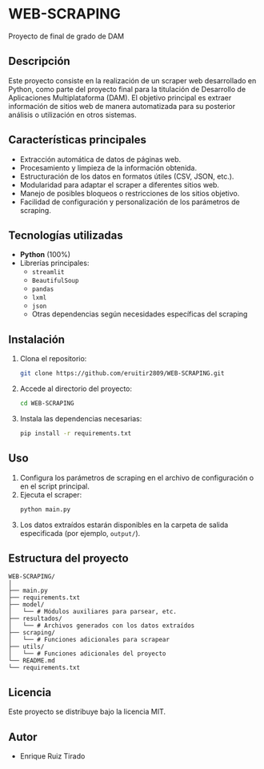 # WEB-SCRAPING

Proyecto de final de grado de DAM

## Descripción

Este proyecto consiste en la realización de un scraper web desarrollado en Python, como parte del proyecto final para la titulación de Desarrollo de Aplicaciones Multiplataforma (DAM). El objetivo principal es extraer información de sitios web de manera automatizada para su posterior análisis o utilización en otros sistemas.

## Características principales

- Extracción automática de datos de páginas web.
- Procesamiento y limpieza de la información obtenida.
- Estructuración de los datos en formatos útiles (CSV, JSON, etc.).
- Modularidad para adaptar el scraper a diferentes sitios web.
- Manejo de posibles bloqueos o restricciones de los sitios objetivo.
- Facilidad de configuración y personalización de los parámetros de scraping.

## Tecnologías utilizadas

- **Python** (100%)
- Librerías principales:
  - `streamlit`
  - `BeautifulSoup`
  - `pandas`
  - `lxml`
  - `json`
  - Otras dependencias según necesidades específicas del scraping

## Instalación

1. Clona el repositorio:
   ```bash
   git clone https://github.com/eruitir2809/WEB-SCRAPING.git
   ```
2. Accede al directorio del proyecto:
   ```bash
   cd WEB-SCRAPING
   ```
3. Instala las dependencias necesarias:
   ```bash
   pip install -r requirements.txt
   ```

## Uso

1. Configura los parámetros de scraping en el archivo de configuración o en el script principal.
2. Ejecuta el scraper:
   ```bash
   python main.py
   ```
3. Los datos extraídos estarán disponibles en la carpeta de salida especificada (por ejemplo, `output/`).

## Estructura del proyecto

```
WEB-SCRAPING/
│
├── main.py
├── requirements.txt
├── model/
│   └── # Módulos auxiliares para parsear, etc.
├── resultados/
│   └── # Archivos generados con los datos extraídos
├── scraping/
│   └── # Funciones adicionales para scrapear
├── utils/
│   └── # Funciones adicionales del proyecto
└── README.md
└── requirements.txt
```

## Licencia

Este proyecto se distribuye bajo la licencia MIT.

## Autor

- Enrique Ruiz Tirado
